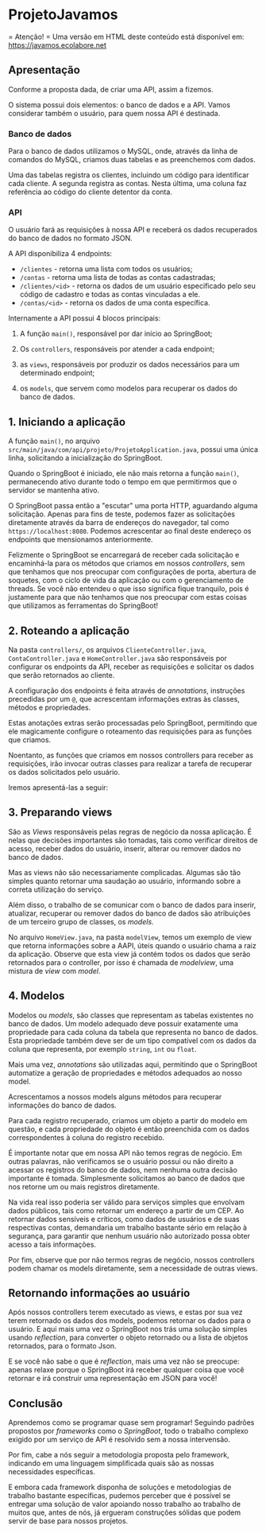 # ProjetoJavamos
 = Atenção! = 
Uma versão em HTML deste conteúdo está disponível em:
<https://javamos.ecolabore.net>

## Apresentação ##

Conforme a proposta dada, de criar uma API, assim a fizemos.

O sistema possui dois elementos: o banco de dados e a API. Vamos considerar também o usuário, para quem nossa API é destinada.

### Banco de dados ###

Para o banco de dados utilizamos o MySQL, onde, através da linha de comandos do MySQL, criamos duas tabelas e as preenchemos com dados.

Uma das tabelas registra os clientes, incluindo um código para identificar cada cliente. A segunda registra as contas. Nesta última, uma coluna faz referência ao código do cliente detentor da conta.

### API ###

O usuário fará as requisições à nossa API e receberá os dados recuperados do banco de dados no formato JSON.

A API disponibiliza 4 endpoints:

* ``/clientes`` - retorna uma lista com todos os usuários;
* ``/contas`` - retorna uma lista de todas as contas cadastradas;
* ``/clientes/<id>`` - retorna os dados de um usuário especificado pelo seu código de cadastro e todas as contas vinculadas a ele.
* ``/contas/<id>`` - retorna os dados de uma conta específica.

Internamente a API possui 4 blocos principais:

1. A função ``main()``, responsável por dar início ao SpringBoot;

2. Os ``controllers``, responsáveis por atender a cada endpoint;

3. as ``views``, responsáveis por produzir os dados necessários para um determinado endpoint;

4. os ``models``, que servem como modelos para recuperar os dados do banco de dados.

## 1. Iniciando a aplicação ##

A função ``main()``, no arquivo ``src/main/java/com/api/projeto/ProjetoApplication.java``, possui uma única linha, solicitando a inicialização do SpringBoot.

Quando o SpringBoot é iniciado, ele não mais retorna a função ``main()``, permanecendo ativo durante todo o tempo em que permitirmos que o servidor se mantenha ativo.

O SpringBoot passa então a "escutar" uma porta HTTP, aguardando alguma solicitação. Apenas para fins de teste, podemos fazer as solicitações diretamente através da barra de endereços do navegador, tal como ``https://localhost:8080``. Podemos acrescentar ao final deste endereço os endpoints que mensionamos anteriormente.

Felizmente o SpringBoot se encarregará de receber cada solicitação e encaminhá-la para os métodos que criamos em nossos *controllers*, sem que tenhamos que nos preocupar com configurações de porta, abertura de soquetes, com o ciclo de vida da aplicação ou com o gerenciamento de threads. Se você não entendeu o que isso significa fique tranquilo, pois é justamente para que não tenhamos que nos preocupar com estas coisas que utilizamos as ferramentas do SpringBoot!

## 2. Roteando a aplicação ##

Na pasta ``controllers/``, os arquivos ``ClienteController.java``, ``ContaController.java`` e ``HomeController.java`` são responsáveis por configurar os endpoints da API, receber as requisições e solicitar os dados que serão retornados ao cliente.

A configuração dos endpoints é feita através de *annotations*, instruções precedidas por um ``@``, que acrescentam informações extras às classes, métodos e propriedades.

Estas anotações extras serão processadas pelo SpringBoot, permitindo que ele magicamente configure o roteamento das requisições para as funções que criamos.

Noentanto, as funções que criamos em nossos controllers para receber as requisições, irão invocar outras classes para realizar a tarefa de recuperar os dados solicitados pelo usuário.

Iremos apresentá-las a seguir:

## 3. Preparando views ##

São as *Views* responsáveis pelas regras de negócio da nossa aplicação. É nelas que decisões importantes são tomadas, tais como verificar direitos de acesso, receber dados do usuário, inserir, alterar ou remover dados no banco de dados.

Mas as views não são necessariamente complicadas. Algumas são tão simples quanto retornar uma saudação ao usuário, informando sobre a correta utilização do serviço.

Além disso, o trabalho de se comunicar com o banco de dados para inserir, atualizar, recuperar ou remover dados do banco de dados são atribuições de um terceiro grupo de classes, os *models*.


No arquivo ``HomeView.java``, na pasta ``modelView``, temos um exemplo de view que retorna informações sobre a AAPI, úteis quando o usuário chama a raiz da aplicação. Observe que esta view já contém todos os dados que serão retornados para o controller, por isso é chamada de *modelview*, uma mistura de *view* com *model*.



## 4. Modelos ##

Modelos ou *models*, são classes que representam as tabelas existentes no banco de dados. Um modelo adequado deve possuir exatamente uma propriedade para cada coluna da tabela que representa no banco de dados. Esta propriedade também deve ser de um tipo compatível com os dados da coluna que representa, por exemplo ``string``, ``int`` ou ``float``.

Mais uma vez, *annotations* são utilizadas aqui, permitindo que o SpringBoot automatize a geração de propriedades e métodos adequados ao nosso model.

Acrescentamos a nossos models alguns métodos para recuperar informações do banco de dados.

Para cada registro recuperado, criamos um objeto a partir do modelo em questão, e cada propriedade do objeto é então preenchida com os dados correspondentes à coluna do registro recebido.

É importante notar que em nossa API não temos regras de negócio. Em outras palavras, não verificamos se o usuário possui ou não direito a acessar os registros do banco de dados, nem nenhuma outra decisão importante é tomada. Simplesmente solicitamos ao banco de dados que nos retorne um ou mais registros diretamente.

Na vida real isso poderia ser válido para serviços simples que envolvam dados públicos, tais como retornar um endereço a partir de um CEP. Ao retornar dados sensíveis  e críticos, como dados de usuários e de suas respectivas contas, demandaria um trabalho bastante sério em relação à segurança, para garantir que nenhum usuário não autorizado possa obter acesso a tais informações.

Por fim, observe que por não termos regras de negócio, nossos controllers podem chamar os models diretamente, sem a necessidade de outras views.

## Retornando informações ao usuário ##

Após nossos controllers terem executado as views, e estas por sua vez terem retornado os dados dos models, podemos retornar os dados para o usuário. E aqui mais uma vez o SpringBoot nos trás uma solução simples usando *reflection*, para converter o objeto retornado ou a lista de objetos retornados, para o formato Json.

E se você não sabe o que é *reflection*, mais uma vez não se preocupe: apenas relaxe porque o SpringBoot irá receber qualquer coisa que você retornar e irá construir uma representação em JSON para você!

## Conclusão ##

Aprendemos como se programar quase sem programar! Seguindo padrões propostos por *frameworks* como o *SpringBoot*, todo o trabalho complexo exigido por um serviço de API é resolvido sem a nossa intervensão.

Por fim, cabe a nós seguir a metodologia proposta pelo framework, indicando em uma linguagem simplificada quais são as nossas necessidades específicas.

E embora cada framework disponha de soluções e metodologias de trabalho bastante específicas, pudemos perceber que é possível se entregar uma solução de valor apoiando nosso trabalho ao trabalho de muitos que, antes de nós, já ergueram construções sólidas que podem servir de base para nossos projetos.
